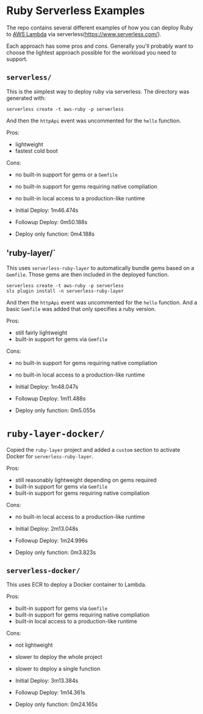 # Ruby Serverless Examples

The repo contains several different examples of how you can deploy Ruby to
[AWS Lambda](https://aws.amazon.com/lambda/) via
serverless(https://www.serverless.com/).

Each approach has some pros and cons. Generally you'll probably want to choose the lightest approach
possible for the workload you need to support.

## `serverless/`

This is the simplest way to deploy ruby via serverless. The directory was generated with:

```
serverless create -t aws-ruby -p serverless
```

And then the `httpApi` event was uncommented for the `hello` function.

Pros:
* lightweight
* fastest cold boot

Cons:
* no built-in support for gems or a `Gemfile`
* no built-in support for gems requiring native compliation
* no built-in local access to a production-like runtime

* Initial Deploy: 1m46.474s
* Followup Deploy: 0m50.188s
* Deploy only function: 0m4.188s

## 'ruby-layer/`

This uses `serverless-ruby-layer` to automatically bundle gems based on a `Gemfile`. Those gems
are then included in the deployed function.

```
serverless create -t aws-ruby -p serverless
sls plugin install -n serverless-ruby-layer
```

And then the `httpApi` event was uncommented for the `hello` function. And a basic `Gemfile` was
added that only specifies a ruby version.

Pros:
* still fairly lightweight
* built-in support for gems via `Gemfile`

Cons:
* no built-in support for gems requiring native compliation
* no built-in local access to a production-like runtime

* Initial Deploy: 1m48.047s
* Followup Deploy: 1m11.488s
* Deploy only function: 0m5.055s

# `ruby-layer-docker/`

Copied the `ruby-layer` project and added a `custom` section to activate Docker for `serverless-ruby-layer`.

Pros:
* still reasonably lightweight depending on gems required
* built-in support for gems via `Gemfile`
* built-in support for gems requiring native compliation

Cons:
* no built-in local access to a production-like runtime



* Initial Deploy: 2m13.048s
* Followup Deploy: 1m24.996s
* Deploy only function: 0m3.823s

## `serverless-docker/`

This uses ECR to deploy a Docker container to Lambda.

Pros:
* built-in support for gems via `Gemfile`
* built-in support for gems requiring native compliation
* built-in local access to a production-like runtime

Cons:
* not lightweight
* slower to deploy the whole project
* slower to deploy a single function

* Initial Deploy: 3m13.384s
* Followup Deploy: 1m14.361s
* Deploy only function: 0m24.165s

